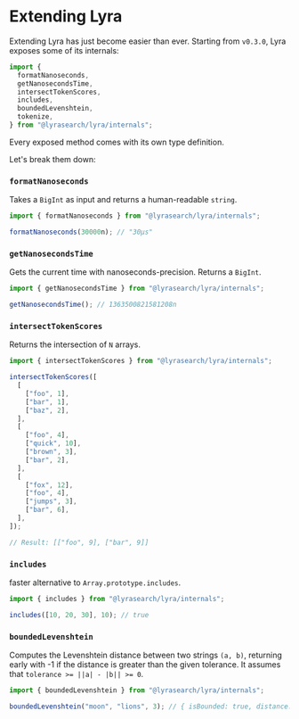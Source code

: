 # Extending Lyra

Extending Lyra has just become easier than ever. Starting from `v0.3.0`, Lyra exposes some of its internals:

```javascript
import {
  formatNanoseconds,
  getNanosecondsTime,
  intersectTokenScores,
  includes,
  boundedLevenshtein,
  tokenize,
} from "@lyrasearch/lyra/internals";
```

Every exposed method comes with its own type definition.

Let's break them down:

### `formatNanoseconds`

Takes a `BigInt` as input and returns a human-readable `string`.

```javascript
import { formatNanoseconds } from "@lyrasearch/lyra/internals";

formatNanoseconds(30000n); // "30μs"
```

### `getNanosecondsTime`

Gets the current time with nanoseconds-precision. Returns a `BigInt`.

```javascript
import { getNanosecondsTime } from "@lyrasearch/lyra/internals";

getNanosecondsTime(); // 1363500821581208n
```

### `intersectTokenScores`

Returns the intersection of `N` arrays.

```javascript
import { intersectTokenScores } from "@lyrasearch/lyra/internals";

intersectTokenScores([
  [
    ["foo", 1],
    ["bar", 1],
    ["baz", 2],
  ],
  [
    ["foo", 4],
    ["quick", 10],
    ["brown", 3],
    ["bar", 2],
  ],
  [
    ["fox", 12],
    ["foo", 4],
    ["jumps", 3],
    ["bar", 6],
  ],
]);

// Result: [["foo", 9], ["bar", 9]]
```

### `includes`

faster alternative to `Array.prototype.includes`.

```javascript
import { includes } from "@lyrasearch/lyra/internals";

includes([10, 20, 30], 10); // true
```

### `boundedLevenshtein`

Computes the Levenshtein distance between two strings `(a, b)`, returning early with -1 if the distance is greater than the given tolerance. It assumes that `tolerance >= ||a| - |b|| >= 0`.

```javascript
import { boundedLevenshtein } from "@lyrasearch/lyra/internals";

boundedLevenshtein("moon", "lions", 3); // { isBounded: true, distance: 3 }
```
